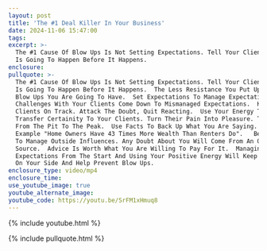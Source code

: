 ```yaml
---
layout: post
title: 'The #1 Deal Killer In Your Business'
date: 2024-11-06 15:47:00
tags:
excerpt: >-
  The #1 Cause Of Blow Ups Is Not Setting Expectations. Tell Your Clients What
  Is Going To Happen Before It Happens. 
enclosure:
pullquote: >-
  The #1 Cause Of Blow Ups Is Not Setting Expectations. Tell Your Clients What
  Is Going To Happen Before It Happens.  The Less Resistance You Put Up The More
  Blow Ups You Are Going To Have.  Set Expectations To Manage Expectations. All
  Challenges With Your Clients Come Down To Mismanaged Expectations.  Keep
  Clients On Track. Attack The Doubt, Quit Reacting.  Use Your Energy To
  Transfer Certainity To Your Clients. Turn Their Pain Into Pleasure. Take Them
  From The Pit To The Peak.  Use Facts To Back Up What You Are Saying. For
  Example "Home Owners Have 43 Times More Wealth Than Renters Do".   Be Prepared
  To Manage Outside Influences. Any Doubt About You Will Come From An Outside
  Source.  Advice Is Worth What You Are Willing To Pay For It.  Managing
  Expectations From The Start And Using Your Positive Energy Will Keep Clients
  On Your Side And Help Prevent Blow Ups. 
enclosure_type: video/mp4
enclosure_time:
use_youtube_image: true
youtube_alternate_image:
youtube_code: https://youtu.be/SrFM1xHmuq8
---
```

{% include youtube.html %}

{% include pullquote.html %}